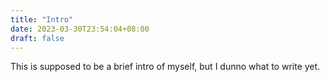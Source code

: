 ```yaml
---
title: "Intro"
date: 2023-03-30T23:54:04+08:00
draft: false
---
```


This is supposed to be a brief intro of myself, but I dunno what to write yet.